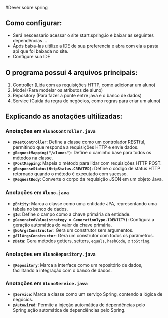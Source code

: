 #Dever sobre spring


## Como configurar:

* Será nescessario acessar o site start.spring.io e baixar as seguintes dependências ...
* Ápós baixa-las ultilize a IDE de sua preferencia e abra com ela a pasta api que foi baixada no site.
* Configure sua IDE


## O programa possui 4 arquivos principais:

1. Controller (Lida com as requisições HTTP, como adicionar um aluno)
2. Model (Para modelar os atributos de aluno)
3. Repository (Para fazer a ponte entre java e o banco de dados)
4. Service (Cuida da regra de negócios, como regras para criar um aluno)


## Explicando as anotações ultilizadas:

### Anotações em `AlunoController.java`

- **`@RestController`**: Define a classe como um controlador RESTful, permitindo que responda a requisições HTTP e envie dados.
- **`@RequestMapping("/alunos")`**: Define o caminho base para todos os métodos na classe.
- **`@PostMapping`**: Mapeia o método para lidar com requisições HTTP POST.
- **`@ResponseStatus(HttpStatus.CREATED)`**: Define o código de status HTTP retornado quando o método é executado com sucesso.
- **`@RequestBody`**: Converte o corpo da requisição JSON em um objeto Java.

### Anotações em `Aluno.java`

- **`@Entity`**: Marca a classe como uma entidade JPA, representando uma tabela no banco de dados.
- **`@Id`**: Define o campo como a chave primária da entidade.
- **`@GeneratedValue(strategy = GenerationType.IDENTITY)`**: Configura a geração automática do valor da chave primária.
- **`@NoArgsConstructor`**: Gera um construtor sem argumentos.
- **`@AllArgsConstructor`**: Gera um construtor com todos os parâmetros.
- **`@Data`**: Gera métodos getters, setters, `equals`, `hashCode`, e `toString`.

### Anotações em `AlunoRepository.java`

- **`@Repository`**: Marca a interface como um repositório de dados, facilitando a integração com o banco de dados.

### Anotações em `AlunoService.java`

- **`@Service`**: Marca a classe como um serviço Spring, contendo a lógica de negócios.
- **`@Autowired`**: Permite a injeção automática de dependências pelo Spring.eção automática de dependências pelo Spring.

##